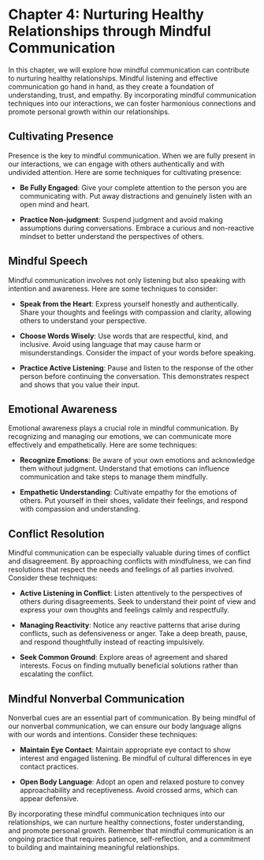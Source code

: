 Chapter 4: Nurturing Healthy Relationships through Mindful Communication
========================================================================

In this chapter, we will explore how mindful communication can contribute to nurturing healthy relationships. Mindful listening and effective communication go hand in hand, as they create a foundation of understanding, trust, and empathy. By incorporating mindful communication techniques into our interactions, we can foster harmonious connections and promote personal growth within our relationships.

Cultivating Presence
--------------------

Presence is the key to mindful communication. When we are fully present in our interactions, we can engage with others authentically and with undivided attention. Here are some techniques for cultivating presence:

* **Be Fully Engaged**: Give your complete attention to the person you are communicating with. Put away distractions and genuinely listen with an open mind and heart.

* **Practice Non-judgment**: Suspend judgment and avoid making assumptions during conversations. Embrace a curious and non-reactive mindset to better understand the perspectives of others.

Mindful Speech
--------------

Mindful communication involves not only listening but also speaking with intention and awareness. Here are some techniques to consider:

* **Speak from the Heart**: Express yourself honestly and authentically. Share your thoughts and feelings with compassion and clarity, allowing others to understand your perspective.

* **Choose Words Wisely**: Use words that are respectful, kind, and inclusive. Avoid using language that may cause harm or misunderstandings. Consider the impact of your words before speaking.

* **Practice Active Listening**: Pause and listen to the response of the other person before continuing the conversation. This demonstrates respect and shows that you value their input.

Emotional Awareness
-------------------

Emotional awareness plays a crucial role in mindful communication. By recognizing and managing our emotions, we can communicate more effectively and empathetically. Here are some techniques:

* **Recognize Emotions**: Be aware of your own emotions and acknowledge them without judgment. Understand that emotions can influence communication and take steps to manage them mindfully.

* **Empathetic Understanding**: Cultivate empathy for the emotions of others. Put yourself in their shoes, validate their feelings, and respond with compassion and understanding.

Conflict Resolution
-------------------

Mindful communication can be especially valuable during times of conflict and disagreement. By approaching conflicts with mindfulness, we can find resolutions that respect the needs and feelings of all parties involved. Consider these techniques:

* **Active Listening in Conflict**: Listen attentively to the perspectives of others during disagreements. Seek to understand their point of view and express your own thoughts and feelings calmly and respectfully.

* **Managing Reactivity**: Notice any reactive patterns that arise during conflicts, such as defensiveness or anger. Take a deep breath, pause, and respond thoughtfully instead of reacting impulsively.

* **Seek Common Ground**: Explore areas of agreement and shared interests. Focus on finding mutually beneficial solutions rather than escalating the conflict.

Mindful Nonverbal Communication
-------------------------------

Nonverbal cues are an essential part of communication. By being mindful of our nonverbal communication, we can ensure our body language aligns with our words and intentions. Consider these techniques:

* **Maintain Eye Contact**: Maintain appropriate eye contact to show interest and engaged listening. Be mindful of cultural differences in eye contact practices.

* **Open Body Language**: Adopt an open and relaxed posture to convey approachability and receptiveness. Avoid crossed arms, which can appear defensive.

By incorporating these mindful communication techniques into our relationships, we can nurture healthy connections, foster understanding, and promote personal growth. Remember that mindful communication is an ongoing practice that requires patience, self-reflection, and a commitment to building and maintaining meaningful relationships.
